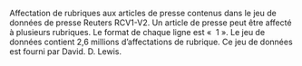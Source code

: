 Affectation de rubriques aux articles de presse contenus dans le jeu de données de presse Reuters RCV1-V2. Un article de presse peut être affecté à plusieurs rubriques. Le format de chaque ligne est « <topic name> <document id> 1 ». Le jeu de données contient 2,6 millions d’affectations de rubrique. Ce jeu de données est fourni par David. D. Lewis.

<!---HONumber=July15_HO3-->